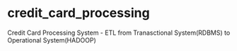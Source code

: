 # credit_card_processing
Credit Card Processing System - ETL from Tranasctional System(RDBMS) to Operational System(HADOOP)
